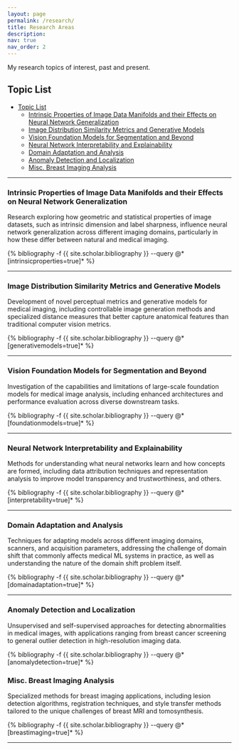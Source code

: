```yaml
---
layout: page
permalink: /research/
title: Research Areas
description:
nav: true
nav_order: 2
---
```


My research topics of interest, past and present.

## Topic List
- [Topic List](#topic-list)
  - [Intrinsic Properties of Image Data Manifolds and their Effects on Neural Network Generalization](#intrinsic-properties-of-image-data-manifolds-and-their-effects-on-neural-network-generalization)
  - [Image Distribution Similarity Metrics and Generative Models](#image-distribution-similarity-metrics-and-generative-models)
  - [Vision Foundation Models for Segmentation and Beyond](#vision-foundation-models-for-segmentation-and-beyond)
  - [Neural Network Interpretability and Explainability](#neural-network-interpretability-and-explainability)
  - [Domain Adaptation and Analysis](#domain-adaptation-and-analysis)
  - [Anomaly Detection and Localization](#anomaly-detection-and-localization)
  - [Misc. Breast Imaging Analysis](#misc-breast-imaging-analysis)

---

### Intrinsic Properties of Image Data Manifolds and their Effects on Neural Network Generalization 

Research exploring how geometric and statistical properties of image datasets, such as intrinsic dimension and label sharpness, influence neural network generalization across different imaging domains, particularly in how these differ between natural and medical imaging.

<div class="publications">
{% bibliography -f {{ site.scholar.bibliography }} --query @*[intrinsicproperties=true]* %}
</div>

---

### Image Distribution Similarity Metrics and Generative Models

Development of novel perceptual metrics and generative models for medical imaging, including controllable image generation methods and specialized distance measures that better capture anatomical features than traditional computer vision metrics.

<div class="publications">
{% bibliography -f {{ site.scholar.bibliography }} --query @*[generativemodels=true]* %}
</div>

---

### Vision Foundation Models for Segmentation and Beyond

Investigation of the capabilities and limitations of large-scale foundation models for medical image analysis, including enhanced architectures and performance evaluation across diverse downstream tasks.

<div class="publications">
{% bibliography -f {{ site.scholar.bibliography }} --query @*[foundationmodels=true]* %}
</div>

---

### Neural Network Interpretability and Explainability

Methods for understanding what neural networks learn and how concepts are formed, including data attribution techniques and representation analysis to improve model transparency and trustworthiness, and others.

<div class="publications">
{% bibliography -f {{ site.scholar.bibliography }} --query @*[interpretability=true]* %}
</div>

---

### Domain Adaptation and Analysis

Techniques for adapting models across different imaging domains, scanners, and acquisition parameters, addressing the challenge of domain shift that commonly affects medical ML systems in practice, as well as understanding the nature of the domain shift problem itself.

<div class="publications">
{% bibliography -f {{ site.scholar.bibliography }} --query @*[domainadaptation=true]* %}
</div>

---

### Anomaly Detection and Localization

Unsupervised and self-supervised approaches for detecting abnormalities in medical images, with applications ranging from breast cancer screening to general outlier detection in high-resolution imaging data.

<div class="publications">
{% bibliography -f {{ site.scholar.bibliography }} --query @*[anomalydetection=true]* %}
</div>

### Misc. Breast Imaging Analysis

Specialized methods for breast imaging applications, including lesion detection algorithms, registration techniques, and style transfer methods tailored to the unique challenges of breast MRI and tomosynthesis.

<div class="publications">
{% bibliography -f {{ site.scholar.bibliography }} --query @*[breastimaging=true]* %}
</div>

---